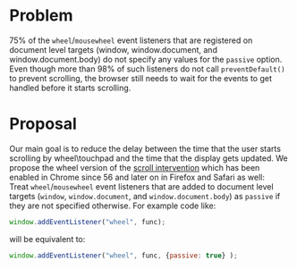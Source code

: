 # Problem
75% of the `wheel`/`mousewheel` event listeners that are registered on document level targets (window, window.document,
and window.document.body) do not specify any values for the `passive` option. Even though more than 98% of such listeners do
not call `preventDefault()` to prevent scrolling, the browser still needs to wait for the events to get handled before it
starts scrolling.
# Proposal
Our main goal is to reduce the delay between the time that the user starts scrolling by wheel\touchpad and the time that the 
display gets updated. We propose the wheel version of the [scroll intervention](https://developers.google.com/web/updates/2017/01/scrolling-intervention) 
which has been enabled in Chrome since 56 and later on in Firefox and Safari as well:  
Treat `wheel`/`mousewheel` event listeners that are added to document level targets (`window`, `window.document`, and 
`window.document.body`) as `passive` if they are not specified otherwise. For example code like:
```javascript
window.addEventListener("wheel", func);
```
will be equivalent to:
```javascript
window.addEventListener("wheel", func, {passive: true} );
```
